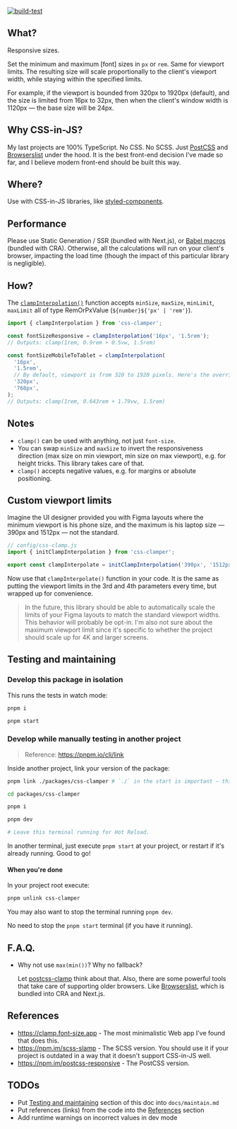 [![build-test](../../.github/badges/coverage.svg)](../../.github/badges/coverage.svg)

## What?

Responsive sizes.

Set the minimum and maximum [font] sizes in `px` or `rem`. Same for viewport limits. The resulting size will scale proportionally to the client's viewport width, while staying within the specified limits.

For example, if the viewport is bounded from 320px to 1920px (default), and the size is limited from 16px to 32px, then when the client's window width is 1120px — the base size will be 24px.

## Why CSS-in-JS?

My last projects are 100% TypeScript. No CSS. No SCSS. Just [PostCSS][postcss] and [Browserslist][browserslist] under the hood. It is the best front-end decision I've made so far, and I believe modern front-end should be built this way.

## Where?

Use with CSS-in-JS libraries, like [styled-components](https://styled-components.com/).

## Performance

Please use Static Generation / SSR (bundled with Next.js), or [Babel macros](https://babeljs.io/blog/2017/09/11/zero-config-with-babel-macros) (bundled with CRA). Otherwise, all the calculations will run on your client's browser, impacting the load time (though the impact of this particular library is negligible).

## How?

The [`clampInterpolation()`](./src/index.ts#L47) function accepts `minSize`, `maxSize`, `minLimit`, `maxLimit` all of type RemOrPxValue (`${number}${'px' | 'rem'}`).

```js
import { clampInterpolation } from 'css-clamper';

const fontSizeResponsive = clampInterpolation('16px', '1.5rem');
// Outputs: clamp(1rem, 0.9rem + 0.5vw, 1.5rem)

const fontSizeMobileToTablet = clampInterpolation(
  '16px',
  '1.5rem',
  // By default, viewport is from 320 to 1920 pixels. Here's the override:
  '320px',
  '768px',
);
// Outputs: clamp(1rem, 0.643rem + 1.79vw, 1.5rem)
```

## Notes

- `clamp()` can be used with anything, not just `font-size`.
- You can swap `minSize` and `maxSize` to invert the responsiveness direction (max size on min viewport, min size on max viewport), e.g. for height tricks. This library takes care of that.
- `clamp()` accepts negative values, e.g. for margins or absolute positioning.

## Custom viewport limits

Imagine the UI designer provided you with Figma layouts where the minimum viewport is his phone size, and the maximum is his laptop size — 390px and 1512px — not the standard.

```js
// config/css-clamp.js
import { initClampInterpolation } from 'css-clamper';

export const clampInterpolate = initClampInterpolation('390px', '1512px');
```

Now use that `clampInterpolate()` function in your code. It is the same as putting the viewport limits in the 3rd and 4th parameters every time, but wrapped up for convenience.

> In the future, this library should be able to automatically scale the limits of your Figma layouts to match the standard viewport widths. This behavior will probably be opt-in. I'm also not sure about the maximum viewport limit since it's specific to whether the project should scale up for 4K and larger screens.

## Testing and maintaining

### Develop this package in isolation

This runs the tests in watch mode:

```sh
pnpm i

pnpm start
```

### Develop while manually testing in another project

> Reference: https://pnpm.io/cli/link

Inside another project, link your version of the package:

```sh
pnpm link ./packages/css-clamper # `./` in the start is important — this is how `pnpm link` knows that it is a relative path.

cd packages/css-clamper

pnpm i

pnpm dev

# Leave this terminal running for Hot Reload.
```

In another terminal, just execute `pnpm start` at your project, or restart if it's already running. Good to go!

#### When you're done

In your project root execute:

```sh
pnpm unlink css-clamper
```

You may also want to stop the terminal running `pnpm dev`.

No need to stop the `pnpm start` terminal (if you have it running).

## F.A.Q.

- Why not use `max(min())`? Why no fallback?

  Let [postcss-clamp](https://www.npmjs.com/package/postcss-clamp) think about that. Also, there are some powerful tools that take care of supporting older browsers. Like [Browserslist][browserslist], which is bundled into CRA and Next.js.

## References

- https://clamp.font-size.app - The most minimalistic Web app I've found that does this.
- https://npm.im/scss-slamp - The SCSS version. You should use it if your project is outdated in a way that it doesn't support CSS-in-JS well.
- https://npm.im/postcss-responsive - The PostCSS version.

## TODOs

- Put [Testing and maintaining](#testing-and-maintaining) section of this doc into `docs/maintain.md`
- Put references (links) from the code into the [References](#references) section
- Add runtime warnings on incorrect values in dev mode

<!-- Link definitions: -->

[browserslist]: https://browsersl.ist
[postcss]: https://postcss.org
